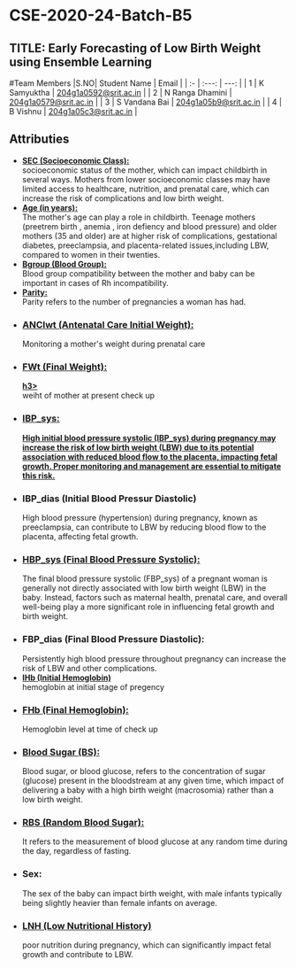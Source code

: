 <h1>CSE-2020-24-Batch-B5</h1>
<h2>TITLE: Early Forecasting of Low Birth Weight using Ensemble Learning</h2>

#Team Members
|S.NO|  Student Name            |           Email       |
| :- |     :---:                |      ---:             |
| 1  | K Samyuktha              | 204g1a0592@srit.ac.in |
| 2  | N Ranga Dhamini          | 204g1a0579@srit.ac.in |
| 3  | S Vandana Bai            | 204g1a05b9@srit.ac.in |
| 4  | B Vishnu                 | 204g1a05c3@srit.ac.in |
<h2>Attributies</h2>
<ul>
  <li><b><u>SEC (Socioeconomic Class): </u></b></li>socioeconomic status of the mother, which can impact childbirth in several ways. Mothers from lower socioeconomic classes may have limited access to healthcare, nutrition, and prenatal care, which can increase the risk of complications and low birth weight.
  <li><b><u>Age (in years):</u></b></li>The mother's age can play a role in childbirth. Teenage mothers (preetrem birth , anemia , iron defiency and blood pressure) and older mothers (35 and older) are at higher risk of complications, gestational diabetes, preeclampsia, and placenta-related issues,including LBW, compared to women in their twenties.
  <li><b><u> Bgroup (Blood Group):</li></u></b>Blood group compatibility between the mother and baby can be important in cases of Rh incompatibility.
    <li><b><u>Parity:</li></u></b>Parity refers to the number of pregnancies a woman has had. 
    <li><b><u><h3>ANCIwt (Antenatal Care Initial Weight):</h3></li></u></b> Monitoring a mother's weight during prenatal care 
      <li><u><b><h3>FWt (Final Weight):</h3>h3></b></u></li>weiht of mother at present check up
  <li><b><u><h3>IBP_sys:</h3>High initial blood pressure systolic (IBP_sys) during pregnancy may increase the risk of low birth weight (LBW) due to its potential association with reduced blood flow to the placenta, impacting fetal growth. Proper monitoring and management are essential to mitigate this risk.</u></b></li>
   <li><h3> IBP_dias (Initial Blood Pressur Diastolic)</h3></li> High blood pressure (hypertension) during pregnancy, known as preeclampsia, can contribute to LBW by reducing blood flow to the placenta, affecting fetal growth.
    <li><b><u><h3>HBP_sys  (Final Blood Pressure Systolic):</h3></u></b></li>The final blood pressure systolic (FBP_sys) of a pregnant woman is generally not directly associated with low birth weight (LBW) in the baby. Instead, factors such as maternal health, prenatal care, and overall well-being play a more significant role in influencing fetal growth and birth weight.
      <li><h3>FBP_dias (Final Blood Pressure Diastolic):</h3></li>Persistently high blood pressure throughout pregnancy can increase the risk of LBW and other complications.
      <li><b><u>IHb (Initial Hemoglobin)</li></u></b>hemoglobin at initial stage of pregency
        <li><b><u><h3> FHb (Final Hemoglobin):</h3></li></u></b>Hemoglobin level at time of check up
        <li><b><u><h3>Blood Sugar (BS):</h3></u></b></li> Blood sugar, or blood glucose, refers to the concentration of sugar (glucose) present in the bloodstream at any given time, which impact of delivering a baby with a high birth weight (macrosomia) rather than a low birth weight.
        <li><u><b><h3>RBS (Random Blood Sugar):</h3></u></b></li> It refers to the measurement of blood glucose at any random time during the day, regardless of fasting.
        <li><u><b></u><h3>Sex:</h3></li></b></u>The sex of the baby can impact birth weight, with male infants typically being slightly heavier than female infants on average.
        <li><u><b><h3>LNH (Low Nutritional History)</h3></u></b></li> poor nutrition during pregnancy, which can significantly impact fetal growth and contribute to LBW.
        
</ul>
